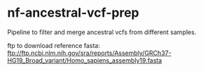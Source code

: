# nf-ancestral-vcf-prep
Pipeline to filter and merge ancestral vcfs from different samples.

ftp to download reference fasta:
ftp://ftp.ncbi.nlm.nih.gov/sra/reports/Assembly/GRCh37-HG19_Broad_variant/Homo_sapiens_assembly19.fasta
